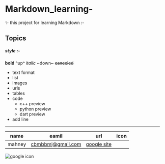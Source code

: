 # Markdown_learning-
✨  this project for learning Markdown :-  
## Topics 
##### style :- 
 **bold**  ^up^ *italic* ~down~ ~~canceled~~ 

* text format 
* list 
* images 
* urls
* tables
* code 
  * c++ preview 
  * python preview 
  * dart preview 
* add line 

___


|name|eamil|url|icon|
|----|----|----|----|
|mahney|cbmbbmj@gmail.com|[google site](https://google.co)||
![google icon](https://2u.pw/hREaX)
